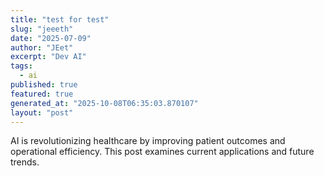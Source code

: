 ```yaml
---
title: "test for test"
slug: "jeeeth"
date: "2025-07-09"
author: "JEet"
excerpt: "Dev AI"
tags:
  - ai
published: true
featured: true
generated_at: "2025-10-08T06:35:03.870107"
layout: "post"
---
```


AI is revolutionizing healthcare by improving patient outcomes and operational efficiency. This post examines current applications and future trends.